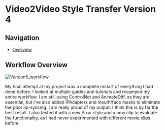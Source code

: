 # Video2Video Style Transfer Version 4

## Navigation
- [Overview](https://github.com/DaWelli/DIGCRE-project/blob/main/Video2Video/README.md)

## Workflow Overview

![Version5_workflow](https://github.com/user-attachments/assets/0b762df0-39bd-4d42-a96a-fa47bdd2bb18)

My final attempt at my project was a complete restart of everything I had done before. I looked at multiple guides and tutorials and revamped my entire workflow. I am still using ControlNet and AnimateDiff, as they are essential, but I've also added IPAdapters and mouth/face masks to eliminate the poor lip-syncing. I am really proud of my output; I think this is by far the best result. I also tested it with a new Pixar style and a new clip to evaluate the functionality, as I had never experimented with different movie clips before.
